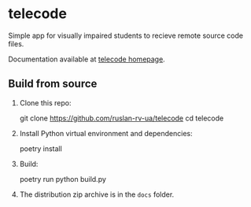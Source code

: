 # telecode

Simple app for visually impaired students to recieve remote source code files.

Documentation available at [telecode homepage](http://ruslan.rv.ua/telecode/).

## Build from source

1. Clone this repo:

	git clone https://github.com/ruslan-rv-ua/telecode
	cd telecode

1. Install Python virtual environment and dependencies:

	poetry install
	
1. Build:

	poetry run python build.py

1. The distribution zip archive is in the `docs` folder.
